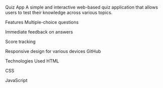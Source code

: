 Quiz App
A simple and interactive web-based quiz application that allows users to test their knowledge across various topics.​

Features
Multiple-choice questions

Immediate feedback on answers

Score tracking

Responsive design for various devices​
GitHub

Technologies Used
HTML

CSS

JavaScript
